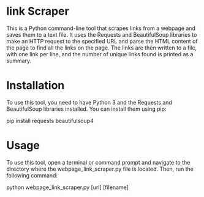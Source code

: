 # link Scraper

This is a Python command-line tool that scrapes links from a webpage and saves them to a text file. It uses the Requests and BeautifulSoup libraries to make an HTTP request to the specified URL and parse the HTML content of the page to find all the links on the page. The links are then written to a file, with one link per line, and the number of unique links found is printed as a summary.

# Installation
To use this tool, you need to have Python 3 and the Requests and BeautifulSoup libraries installed. You can install them using pip:

pip install requests beautifulsoup4

# Usage
To use this tool, open a terminal or command prompt and navigate to the directory where the webpage_link_scraper.py file is located. Then, run the following command:

python webpage_link_scraper.py [url] [filename]
